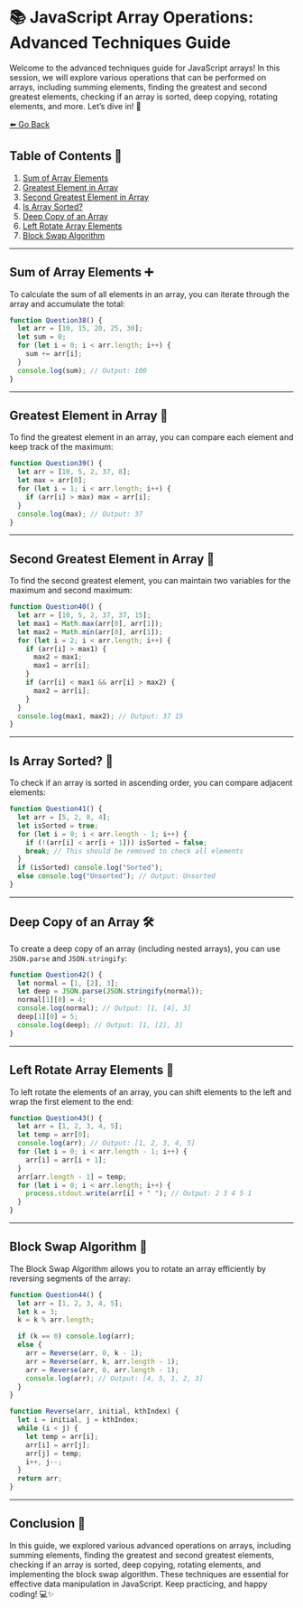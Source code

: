 # 📚 JavaScript Array Operations: Advanced Techniques Guide

Welcome to the advanced techniques guide for JavaScript arrays! In this session, we will explore various operations that can be performed on arrays, including summing elements, finding the greatest and second greatest elements, checking if an array is sorted, deep copying, rotating elements, and more. Let’s dive in! 🚀

[⬅️ Go Back](./Readme.md)

## Table of Contents 📑
1. [Sum of Array Elements](#sum-of-array-elements)
2. [Greatest Element in Array](#greatest-element-in-array)
3. [Second Greatest Element in Array](#second-greatest-element-in-array)
4. [Is Array Sorted?](#is-array-sorted)
5. [Deep Copy of an Array](#deep-copy-of-an-array)
6. [Left Rotate Array Elements](#left-rotate-array-elements)
7. [Block Swap Algorithm](#block-swap-algorithm)

---

## Sum of Array Elements ➕
To calculate the sum of all elements in an array, you can iterate through the array and accumulate the total:

```javascript
function Question38() {
  let arr = [10, 15, 20, 25, 30];
  let sum = 0;
  for (let i = 0; i < arr.length; i++) {
    sum += arr[i];
  }
  console.log(sum); // Output: 100
}
```

---

## Greatest Element in Array 🌟
To find the greatest element in an array, you can compare each element and keep track of the maximum:

```javascript
function Question39() {
  let arr = [10, 5, 2, 37, 8];
  let max = arr[0];
  for (let i = 1; i < arr.length; i++) {
    if (arr[i] > max) max = arr[i];
  }
  console.log(max); // Output: 37
}
```

---

## Second Greatest Element in Array 🥈
To find the second greatest element, you can maintain two variables for the maximum and second maximum:

```javascript
function Question40() {
  let arr = [10, 5, 2, 37, 37, 15];
  let max1 = Math.max(arr[0], arr[1]);
  let max2 = Math.min(arr[0], arr[1]);
  for (let i = 2; i < arr.length; i++) {
    if (arr[i] > max1) {
      max2 = max1;
      max1 = arr[i];
    }
    if (arr[i] < max1 && arr[i] > max2) {
      max2 = arr[i];
    }
  }
  console.log(max1, max2); // Output: 37 15
}
```

---

## Is Array Sorted? 📏
To check if an array is sorted in ascending order, you can compare adjacent elements:

```javascript
function Question41() {
  let arr = [5, 2, 8, 4];
  let isSorted = true;
  for (let i = 0; i < arr.length - 1; i++) {
    if (!(arr[i] < arr[i + 1])) isSorted = false;
    break; // This should be removed to check all elements
  }
  if (isSorted) console.log("Sorted");
  else console.log("Unsorted"); // Output: Unsorted
}
```

---

## Deep Copy of an Array 🛠️
To create a deep copy of an array (including nested arrays), you can use `JSON.parse` and `JSON.stringify`:

```javascript
function Question42() {
  let normal = [1, [2], 3];
  let deep = JSON.parse(JSON.stringify(normal));
  normal[1][0] = 4;
  console.log(normal); // Output: [1, [4], 3]
  deep[1][0] = 5;
  console.log(deep); // Output: [1, [2], 3]
}
```

---

## Left Rotate Array Elements 🔄
To left rotate the elements of an array, you can shift elements to the left and wrap the first element to the end:

```javascript
function Question43() {
  let arr = [1, 2, 3, 4, 5];
  let temp = arr[0];
  console.log(arr); // Output: [1, 2, 3, 4, 5]
  for (let i = 0; i < arr.length - 1; i++) {
    arr[i] = arr[i + 1];
  }
  arr[arr.length - 1] = temp;
  for (let i = 0; i < arr.length; i++) {
    process.stdout.write(arr[i] + " "); // Output: 2 3 4 5 1
  }
}
```

---

## Block Swap Algorithm 🔄
The Block Swap Algorithm allows you to rotate an array efficiently by reversing segments of the array:

```javascript
function Question44() {
  let arr = [1, 2, 3, 4, 5];
  let k = 3;
  k = k % arr.length;

  if (k == 0) console.log(arr);
  else {
    arr = Reverse(arr, 0, k - 1);
    arr = Reverse(arr, k, arr.length - 1);
    arr = Reverse(arr, 0, arr.length - 1);
    console.log(arr); // Output: [4, 5, 1, 2, 3]
  }
}

function Reverse(arr, initial, kthIndex) {
  let i = initial, j = kthIndex;
  while (i < j) {
    let temp = arr[i];
    arr[i] = arr[j];
    arr[j] = temp;
    i++, j--;
  }
  return arr;
}
```

---

## Conclusion 🎉
In this guide, we explored various advanced operations on arrays, including summing elements, finding the greatest and second greatest elements, checking if an array is sorted, deep copying, rotating elements, and implementing the block swap algorithm. These techniques are essential for effective data manipulation in JavaScript. Keep practicing, and happy coding! 💻✨